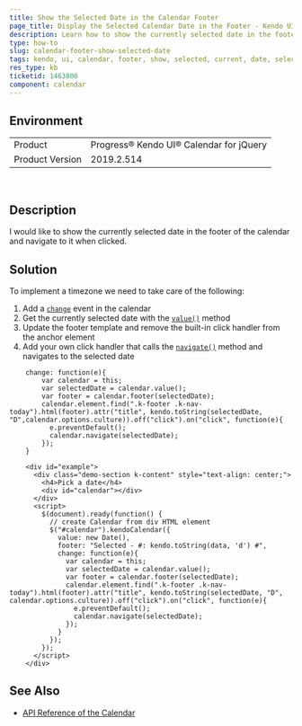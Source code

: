 ```yaml
---
title: Show the Selected Date in the Calendar Footer
page_title: Display the Selected Calendar Date in the Footer - Kendo UI Calendar for jQuery
description: Learn how to show the currently selected date in the footer of the calendar and navigate to it when clicked.
type: how-to
slug: calendar-footer-show-selected-date
tags: kendo, ui, calendar, footer, show, selected, current, date, select, navigate
res_type: kb
ticketid: 1463800
component: calendar
---
```


## Environment

<table>
 <tr>
  <td>Product</td>
  <td>Progress® Kendo UI® Calendar for jQuery</td>
 </tr>
 <tr>
  <td>Product Version</td>
  <td>2019.2.514</td>
 </tr>
</table>
 

## Description

I would like to show the currently selected date in the footer of the calendar and navigate to it when clicked.

## Solution

To implement a timezone we need to take care of the following:

1. Add a [`change`](/api/javascript/ui/calendar/events/change) event in the calendar
1. Get the currently selected date with the [`value()`](/api/javascript/ui/calendar/methods/value) method
1. Update the footer template and remove the built-in click handler from the anchor element
1. Add your own click handler that calls the [`navigate()`](/api/javascript/ui/calendar/methods/navigate) method and navigates to the selected date

```
    change: function(e){
        var calendar = this;
        var selectedDate = calendar.value();
        var footer = calendar.footer(selectedDate);
        calendar.element.find(".k-footer .k-nav-today").html(footer).attr("title", kendo.toString(selectedDate, "D",calendar.options.culture)).off("click").on("click", function(e){
          e.preventDefault();
          calendar.navigate(selectedDate);
        });
    }
```

```dojo
    <div id="example">
      <div class="demo-section k-content" style="text-align: center;">
        <h4>Pick a date</h4>
        <div id="calendar"></div>
      </div>
      <script>
        $(document).ready(function() {
          // create Calendar from div HTML element
          $("#calendar").kendoCalendar({
            value: new Date(),
            footer: "Selected - #: kendo.toString(data, 'd') #",
            change: function(e){
              var calendar = this;
              var selectedDate = calendar.value();
              var footer = calendar.footer(selectedDate);
              calendar.element.find(".k-footer .k-nav-today").html(footer).attr("title", kendo.toString(selectedDate, "D", calendar.options.culture)).off("click").on("click", function(e){
                e.preventDefault();
                calendar.navigate(selectedDate);
              });
            }
          });
        });
      </script>
    </div>
```

## See Also

* [API Reference of the Calendar](https://docs.telerik.com/kendo-ui/api/javascript/ui/calendar)
